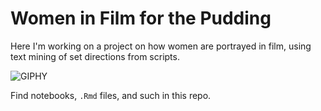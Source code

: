 # Women in Film for the Pudding

Here I'm working on a project on how women are portrayed in film, using text mining of set directions from scripts.

![GIPHY](https://media.giphy.com/media/VxbP9tLeKzazm/giphy.gif)

Find notebooks, `.Rmd` files, and such in this repo.
